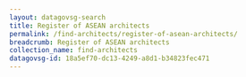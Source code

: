 ```yaml
---
layout: datagovsg-search
title: Register of ASEAN architects
permalink: /find-architects/register-of-asean-architects/
breadcrumb: Register of ASEAN architects
collection_name: find-architects
datagovsg-id: 18a5ef70-dc13-4249-a8d1-b34823fec471
---
```

